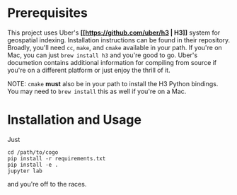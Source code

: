 # Prerequisites

This project uses Uber's **[[https://github.com/uber/h3 | H3]]** system for geospatial indexing. Installation instructions can be found in their repository. Broadly, you'll need `cc`, `make`, and `cmake` available in your path. If you're on Mac, you can just `brew install h3` and you're good to go. Uber's documetion contains additional information for compiling from source if you're on a different platform or just enjoy the thrill of it.

NOTE: `cmake` **must** also be in your path to install the H3 Python bindings. You may need to `brew install` this as well if you're on a Mac.

# Installation and Usage

Just
```
cd /path/to/cogo
pip install -r requirements.txt
pip install -e .
jupyter lab
```
and you're off to the races.
